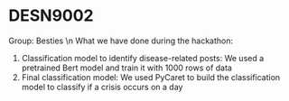 # DESN9002
Group: Besties \n
What we have done during the hackathon:
1. Classification model to identify disease-related posts: We used a pretrained Bert model and train it with 1000 rows of data
2. Final classification model: We used PyCaret to build the classification model to classify if a crisis occurs on a day
